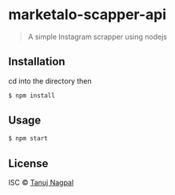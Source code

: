 # marketalo-scapper-api 

> A simple Instagram scrapper using nodejs

## Installation

cd into the directory then
```sh
$ npm install
```

## Usage

```sh
$ npm start
```

## License

ISC © [Tanuj Nagpal](tanujnagpal.me)
